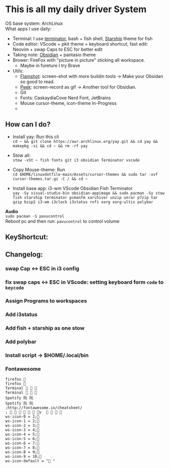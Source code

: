 # This is all my daily driver System
OS base system: ArchLinux  
What apps I use daily: 
- Terminal: I use [terminator](https://terminator-gtk3.readthedocs.io/en/latest/), bash + fish shell, [Starship](https://starship.rs/) theme for fish
- Code editor: VScode + pkit theme + keyboard shortcut, fast edit: Neovim + swap Caps to ESC for better edit
- Taking note: [Obsidian](https://obsidian.md/) + pantasio theme
- Brower: FireFox with "picture in picture" sticking all workspace.
  - Maybe in fureture I try Brave
- Utils:
  - [Flamshot](https://github.com/flameshot-org/flameshot): screen-shot with more buildin tools -> Make your Obsidan so good to read.
  - [Peek](https://github.com/phw/peek): screen-record as gif -> Another tool for Obsidian.
  - Git
  - Fonts: CaskaydiaCove Nerd Font, JetBrains 
  - Mouse cursor-theme, icon-theme In-Progress
  - 

## How can I do?
- Install yay: Run this cli  
`cd ~ && git clone https://aur.archlinux.org/yay.git && cd yay && makepkg -si && cd ~ && rm -rf yay`
- Stow all:  
`stow -vSt ~ fish fonts git i3 obsidian Terminator vscode`
- Copy Mouse-theme: Run   
`cd $HOME/linuxdotfile-main/Assets/cursor-themes && sudo tar -xvf cursor-themes.tar.gz -C / && cd ~`

- Install base app: i3-wm VScode Obsidian Fish Terminator  
`yay -Sy visual-studio-bin obsidian-appimage && sudo pacman -Sy stow fish starship terminator pcmanfm xarchiver unzip unrar p7zip tar gzip bzip2 i3-wm i3clock i3status rofi xorg xorg-ultis polybar`

**Audio**  
`sudo pacman -S pavucontrol`  
Reboot pc and then run: `pavucontrol` to control volume  

## KeyShortcut:


## Changelog:



### swap Cap <-> ESC in i3 config
### fix swap caps <-> ESC in VScode: setting keyboard form `code` to `keycode`
### Assign Programs to workspaces
### Add i3status
### Add fish + starship as one stow
### Add polybar
### Install script -> $HOME/.local/bin


### Fontawesome 
```
firefox 
firefox 
Terminal   
Terminal   
Spotify 阮 阮
Spotify 阮 阮
;http://fontawesome.io/cheatsheet/
;       v     
ws-icon-0 = 1;
ws-icon-1 = 2;
ws-icon-2 = 3;
ws-icon-3 = 4;
ws-icon-4 = 5;
ws-icon-5 = 6;
ws-icon-6 = 7;
ws-icon-7 = 8;
ws-icon-8 = 9;
ws-icon-9 = 10;
ws-icon-default = " "
```